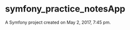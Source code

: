 symfony_practice_notesApp
=========================

A Symfony project created on May 2, 2017, 7:45 pm.
